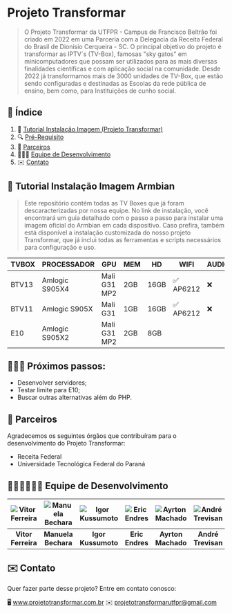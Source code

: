   # Projeto Transformar

> O Projeto Transformar da UTFPR - Campus de Francisco Beltrão foi criado em 2022 em uma Parceria com a Delegacia da Receita Federal do Brasil de Dionísio Cerqueira - SC. O principal objetivo do projeto é transformar as IPTV´s (TV-Box), famosas "sky gatos" em minicomputadores que possam ser utilizados para as mais diversas finalidades científicas e com aplicação social na comunidade. Desde 2022 já transformamos mais de 3000 unidades de TV-Box, que estão sendo configuradas e destinadas as Escolas da rede pública de ensino, bem como, para Instituições de cunho social.

## 📗 Índice

1. 📝 [Tutorial Instalação Imagem (Projeto Transformar)](#descrição)
2. 🔍 [Pré-Requisito](#instalação)
3. 🤝 [Parceiros](#uso)
4. 👨🏽‍💻 [Equipe de Desenvolvimento](#contribuindo)
5. ✉️ [Contato](#contato)


## 🚀 Tutorial Instalação Imagem Armbian

> Este repositório contém todas as TV Boxes que já foram descaracterizadas por nossa equipe. No link de instalação, você encontrará um guia detalhado com o passo a passo para instalar uma imagem oficial do Armbian em cada dispositivo.
Caso prefira, também está disponível a instalação customizada do nosso projeto Transformar, que já inclui todas as ferramentas e scripts necessários para configuração e uso.

|     TVBOX     |   PROCESSADOR    |    GPU   |  MEM  |  HD  |    WIFI    |  AUDIO  |   INSTALAÇÃO   |
|---------------|------------------|----------|-------|------|------------|---------|----------------|
|     BTV13     |   Amlogic S905X4  | Mali G31 MP2 |  2GB  | 16GB | ✅ AP6212  |    ❌    | [Link](#link)  | 
|     BTV11     |   Amlogic S905X  | Mali G31 |  1GB  | 16GB | ✅ AP6212  |    ❌    | [Link](#link)  | 
|      E10      |  Amlogic S905X2  |     Mali G31 MP2     |  2GB  | 8GB  |            |         | [Link](#link)  |

## 👨🏽‍💻 Próximos passos:
- Desenvolver servidores;
- Testar limite para E10;
- Buscar outras alternativas além do PHP.
 
## 🤝 Parceiros

Agradecemos os seguintes órgãos que contribuíram para o desenvolvimento do Projeto Transformar:

- Receita Federal
- Universidade Tecnológica Federal do Paraná
  

## 👨🏽‍💻👩🏼‍💻 Equipe de Desenvolvimento

| ![Vitor Ferreira](https://github.com/vitorferreiracode.png) | ![Manuela Bechara](https://github.com/binbaragi.png) | ![Igor Kussumoto](https://github.com/igorkussumoto.png) | ![Eric Endres](https://github.com/eric-endres.png) | ![Ayrton Machado](https://github.com/Ayrton-Machado.png) | ![André Trevisan](https://github.com/andretrevisan.png) |
|:----------------------------------------------------------:|:---------------------------------------------------:|:-------------------------------------------------------:|:--------------------------------------------------:|:--------------------------------------------------------:|:---------------------------------------------------------:|
| **Vitor Ferreira**                                         | **Manuela Bechara**                                 | **Igor Kussumoto**                                     | **Eric Endres**                                    | **Ayrton Machado**                                       | **André Trevisan**                                        |




## ✉️ Contato
Quer fazer parte desse projeto? Entre em contato conosco:

🖥️ www.projetotransformar.com.br ✉️ projetotransformarutfpr@gmail.com
